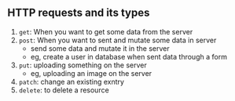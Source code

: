 ## HTTP requests and its types

1. `get`: When you want to get some data from the server
2. `post`: When you want to sent and mutate some data in server
   - send some data and mutate it in the server
   - eg, create a user in database when sent data through a form
3. `put`: uploading something on the server
   - eg, uploading an image on the server
4. `patch`:  change an existing exntry
5. `delete`: to delete a resource
